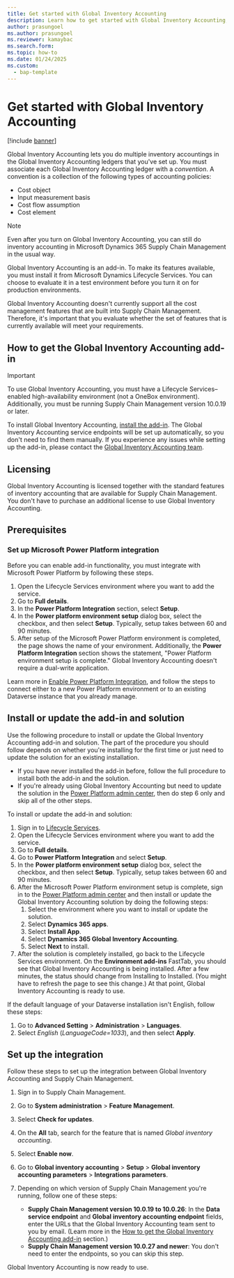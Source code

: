 ```yaml
---
title: Get started with Global Inventory Accounting
description: Learn how to get started with Global Inventory Accounting, including an outline on how to get the Global Inventory Accounting add-in.
author: prasungoel
ms.author: prasungoel
ms.reviewer: kamaybac
ms.search.form: 
ms.topic: how-to
ms.date: 01/24/2025
ms.custom: 
  - bap-template
---
```


# Get started with Global Inventory Accounting

[!include [banner](../includes/banner.md)]

Global Inventory Accounting lets you do multiple inventory accountings in the Global Inventory Accounting ledgers that you've set up. You must associate each Global Inventory Accounting ledger with a *convention*. A convention is a collection of the following types of accounting policies:

- Cost object
- Input measurement basis
- Cost flow assumption
- Cost element

> [!NOTE]
> Even after you turn on Global Inventory Accounting, you can still do inventory accounting in Microsoft Dynamics 365 Supply Chain Management in the usual way.

Global Inventory Accounting is an add-in. To make its features available, you must install it from Microsoft Dynamics Lifecycle Services. You can choose to evaluate it in a test environment before you turn it on for production environments.

Global Inventory Accounting doesn't currently support all the cost management features that are built into Supply Chain Management. Therefore, it's important that you evaluate whether the set of features that is currently available will meet your requirements.

## <a name="sign-up"></a>How to get the Global Inventory Accounting add-in

> [!IMPORTANT]
> To use Global Inventory Accounting, you must have a Lifecycle Services–enabled high-availability environment (not a OneBox environment). Additionally, you must be running Supply Chain Management version 10.0.19 or later.

To install Global Inventory Accounting, [install the add-in](#install). The Global Inventory Accounting service endpoints will be set up automatically, so you don't need to find them manually. If you experience any issues while setting up the add-in, please contact the [Global Inventory Accounting team](mailto:GlobalInvAccount@microsoft.com).

## Licensing

Global Inventory Accounting is licensed together with the standard features of inventory accounting that are available for Supply Chain Management. You don't have to purchase an additional license to use Global Inventory Accounting.

## Prerequisites

### Set up Microsoft Power Platform integration

Before you can enable add-in functionality, you must integrate with Microsoft Power Platform by following these steps.

1. Open the Lifecycle Services environment where you want to add the service.
1. Go to **Full details**.
1. In the **Power Platform Integration** section, select **Setup**.
1. In the **Power platform environment setup** dialog box, select the checkbox, and then select **Setup**. Typically, setup takes between 60 and 90 minutes.
1. After setup of the Microsoft Power Platform environment is completed, the page shows the name of your environment. Additionally, the **Power Platform Integration** section shows the statement, "Power Platform environment setup is complete." Global Inventory Accounting doesn't require a dual-write application.

Learn more in [Enable Power Platform Integration](../../fin-ops-core/dev-itpro/power-platform/enable-power-platform-integration.md), and follow the steps to connect either to a new Power Platform environment or to an existing Dataverse instance that you already manage.

## <a name="install"></a>Install or update the add-in and solution

Use the following procedure to install or update the Global Inventory Accounting add-in and solution. The part of the procedure you should follow depends on whether you're installing for the first time or just need to update the solution for an existing installation.

- If you have never installed the add-in before, follow the full procedure to install both the add-in and the solution.
- If you're already using Global Inventory Accounting but need to update the solution in the [Power Platform admin center](https://admin.powerplatform.microsoft.com), then do step 6 only and skip all of the other steps.

To install or update the add-in and solution:

1. Sign in to [Lifecycle Services](https://lcs.dynamics.com/Logon/Index).
1. Open the Lifecycle Services environment where you want to add the service.
1. Go to **Full details**.
1. Go to **Power Platform Integration** and select **Setup**.
1. In the **Power platform environment setup** dialog box, select the checkbox, and then select **Setup**. Typically, setup takes between 60 and 90 minutes.
1. After the Microsoft Power Platform environment setup is complete, sign in to the [Power Platform admin center](https://admin.powerplatform.microsoft.com) and then install or update the Global Inventory Accounting solution by doing the following steps:
   1. Select the environment where you want to install or update the solution.
   1. Select **Dynamics 365 apps**.
   1. Select **Install App**.
   1. Select **Dynamics 365 Global Inventory Accounting**.
   1. Select **Next** to install.
1. After the solution is completely installed, go back to the Lifecycle Services environment. On the **Environment add-ins** FastTab, you should see that Global Inventory Accounting is being installed. After a few minutes, the status should change from Installing to Installed. (You might have to refresh the page to see this change.) At that point, Global Inventory Accounting is ready to use. 

If the default language of your Dataverse installation isn't English, follow these steps:

1. Go to **Advanced Setting** \> **Administration** \> **Languages**.
1. Select *English* (*LanguageCode=1033*), and then select **Apply**.

## Set up the integration

Follow these steps to set up the integration between Global Inventory Accounting and Supply Chain Management.

1. Sign in to Supply Chain Management.
1. Go to **System administration** \> **Feature Management**.
1. Select **Check for updates**.
1. On the **All** tab, search for the feature that is named *Global inventory accounting*.
1. Select **Enable now**.
1. Go to **Global inventory accounting** \> **Setup** \> **Global inventory accounting parameters** \> **Integrations parameters**.
1. Depending on which version of Supply Chain Management you're running, follow one of these steps:

    - **Supply Chain Management version 10.0.19 to 10.0.26**: In the **Data service endpoint** and **Global inventory accounting endpoint** fields, enter the URLs that the Global Inventory Accounting team sent to you by email. (Learn more in the [How to get the Global Inventory Accounting add-in](#sign-up) section.)
    - **Supply Chain Management version 10.0.27 and newer**: You don't need to enter the endpoints, so you can skip this step.

Global Inventory Accounting is now ready to use.
